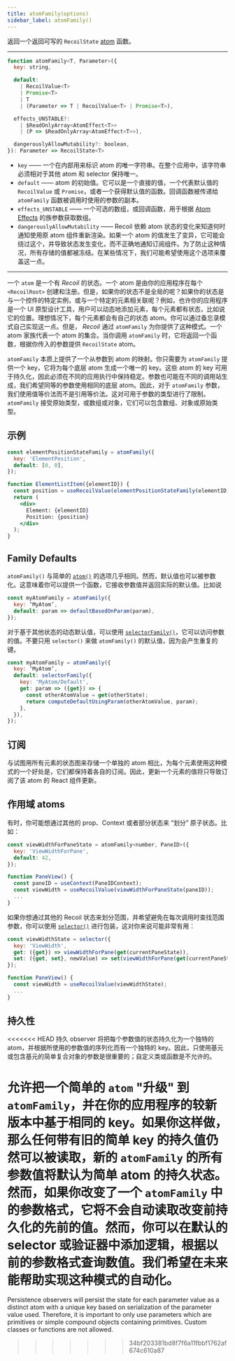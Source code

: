 ```yaml
---
title: atomFamily(options)
sidebar_label: atomFamily()
---
```


返回一个返回可写的 `RecoilState` [atom](/docs/api-reference/core/atom) 函数。

---

```jsx
function atomFamily<T, Parameter>({
  key: string,

  default:
    | RecoilValue<T>
    | Promise<T>
    | T
    | (Parameter => T | RecoilValue<T> | Promise<T>),

  effects_UNSTABLE?:
    | $ReadOnlyArray<AtomEffect<T>>
    | (P => $ReadOnlyArray<AtomEffect<T>>),

  dangerouslyAllowMutability?: boolean,
}): Parameter => RecoilState<T>
```

- `key` —— 一个在内部用来标识 atom 的唯一字符串。在整个应用中，该字符串必须相对于其他 atom 和 selector 保持唯一。
- `default` —— atom 的初始值。它可以是一个直接的值，一个代表默认值的`RecoilValue` 或 `Promise`，或者一个获得默认值的函数。回调函数被传递给 `atomFamily` 函数被调用时使用的参数的副本。
- `effects_UNSTABLE` —— 一个可选的数组，或回调函数，用于根据 [Atom Effects](/docs/guides/atom-effects) 的族参数获取数组。
- `dangerouslyAllowMutability` —— Recoil 依赖 atom 状态的变化来知道何时通知使用原 atom 组件重新渲染。如果一个 atom 的值发生了变异，它可能会绕过这个，并导致状态发生变化，而不正确地通知订阅组件。为了防止这种情况，所有存储的值都被冻结。在某些情况下，我们可能希望使用这个选项来覆盖这一点。

---

一个 `atom` 是一个有 _Recoil_ 的状态。一个 atom 是由你的应用程序在每个 `<RecoilRoot>` 创建和注册。但是，如果你的状态不是全局的呢？如果你的状态是与一个控件的特定实例，或与一个特定的元素相关联呢？例如，也许你的应用程序是一个 UI 原型设计工具，用户可以动态地添加元素，每个元素都有状态，比如说它的位置。理想情况下，每个元素都会有自己的状态 atom。你可以通过备忘录模式自己实现这一点。但是， _Recoil_ 通过 `atomFamily` 为你提供了这种模式。一个 atom 家族代表一个 atom 的集合。当你调用 `atomFamily` 时，它将返回一个函数，根据你传入的参数提供 `RecoilState` atom。

`atomFamily` 本质上提供了一个从参数到 atom 的映射。你只需要为 `atomFamily` 提供一个 key，它将为每个底层 atom 生成一个唯一的 key。这些 atom 的 key 可用于持久化，因此必须在不同的应用执行中保持稳定。参数也可能在不同的调用站生成，我们希望同等的参数使用相同的底层 atom。因此，对于 `atomFamily` 参数，我们使用值等价法而不是引用等价法。这对可用于参数的类型进行了限制。`atomFamily` 接受原始类型，或数组或对象，它们可以包含数组、对象或原始类型。

## 示例

```jsx
const elementPositionStateFamily = atomFamily({
  key: 'ElementPosition',
  default: [0, 0],
});

function ElementListItem({elementID}) {
  const position = useRecoilValue(elementPositionStateFamily(elementID));
  return (
    <div>
      Element: {elementID}
      Position: {position}
    </div>
  );
}
```

## Family Defaults

`atomFamily()` 与简单的 [`atom()`](/docs/api-reference/core/atom) 的选项几乎相同。然而，默认值也可以被参数化。这意味着你可以提供一个函数，它接收参数值并返回实际的默认值。比如说

```jsx
const myAtomFamily = atomFamily({
  key: ‘MyAtom’,
  default: param => defaultBasedOnParam(param),
});
```

对于基于其他状态的动态默认值，可以使用 [`selectorFamily()`](/docs/api-reference/utils/selectorFamily)，它可以访问参数的值。不要只用 `selector()` 来做 `atomFamily()`  的默认值，因为会产生重复的键。

```jsx
const myAtomFamily = atomFamily({
  key: ‘MyAtom’,
  default: selectorFamily({
    key: 'MyAtom/Default',
    get: param => ({get}) => {
      const otherAtomValue = get(otherState);
      return computeDefaultUsingParam(otherAtomValue, param);
    },
  }),
});
```

## 订阅

与试图用所有元素的状态图来存储一个单独的 atom 相比，为每个元素使用这种模式的一个好处是，它们都保持着各自的订阅。因此，更新一个元素的值将只导致订阅了该 atom 的 React 组件更新。

## 作用域 atoms

有时，你可能想通过其他的 prop、Context 或者部分状态来 “划分” 原子状态。比如：

```jsx
const viewWidthForPaneState = atomFamily<number, PaneID>({
  key: 'ViewWidthForPane',
  default: 42,
});

function PaneView() {
  const paneID = useContext(PaneIDContext);
  const viewWidth = useRecoilValue(viewWidthForPaneState(paneID));
  ...
}
```

如果你想通过其他的 Recoil 状态来划分范围，并希望避免在每次调用时查找范围参数，你可以使用 [`selector()`](/docs/api-reference/core/selector) 进行包装，这对你来说可能非常有用：

```jsx
const viewWidthState = selector({
  key: 'ViewWidth',
  get: ({get}) => viewWidthForPane(get(currentPaneState)),
  set: ({get, set}, newValue) => set(viewWidthForPane(get(currentPaneState)), newValue),
});

function PaneView() {
  const viewWidth = useRecoilValue(viewWidthState);
  ...
}
```

## 持久性

<<<<<<< HEAD
持久 observer 将把每个参数值的状态持久化为一个独特的 atom，并根据所使用的参数值的序列化而有一个独特的 key。因此，只使用基元或包含基元的简单复合对象的参数是很重要的；自定义类或函数是不允许的。

允许把一个简单的 `atom` "升级" 到 `atomFamily`，并在你的应用程序的较新版本中基于相同的 key。如果你这样做，那么任何带有旧的简单 key 的持久值仍然可以被读取，新的 `atomFamily` 的所有参数值将默认为简单 atom 的持久状态。然而，如果你改变了一个 `atomFamily` 中的参数格式，它将不会自动读取改变前持久化的先前的值。然而，你可以在默认的 selector 或验证器中添加逻辑，根据以前的参数格式查询数值。我们希望在未来能帮助实现这种模式的自动化。
=======
Persistence observers will persist the state for each parameter value as a distinct atom with a unique key based on serialization of the parameter value used. Therefore, it is important to only use parameters which are primitives or simple compound objects containing primitives. Custom classes or functions are not allowed.
>>>>>>> 34bf203381bd8f7f6a11fbbf1762af674c610a87
